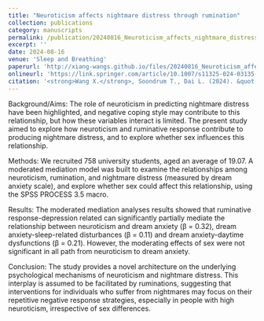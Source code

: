 ```yaml
---
title: "Neuroticism affects nightmare distress through rumination"
collection: publications
category: manuscripts
permalink: /publication/20240816_Neuroticism_affects_nightmare_distress_through_rumination
excerpt: ''
date: 2024-08-16
venue: 'Sleep and Breathing'
paperurl: 'http://xiang-wangs.github.io/files/20240816_Neuroticism_affects_nightmare_distress_through_rumination.pdf'
onlineurl: 'https://link.springer.com/article/10.1007/s11325-024-03135-9'  
citation: '<strong>Wang X.</strong>, Soondrum T., Dai L. (2024). &quot;Neuroticism affects nightmare distress through rumination.&quot; <i>Sleep and Breathing</i>. 28(6):2629-2637.'
---
```


Background/Aims: The role of neuroticism in predicting nightmare distress have been highlighted, and negative coping style may contribute to this relationship, but how these variables interact is limited. The present study aimed to explore how neuroticism and ruminative response contribute to producing nightmare distress, and to explore whether sex influences this relationship. 

Methods: We recruited 758 university students, aged an average of 19.07. A moderated mediation model was built to examine the relationships among neuroticism, rumination, and nightmare distress (measured by dream anxiety scale), and explore whether sex could affect this relationship, using the SPSS PROCESS 3.5 macro. 

Results: The moderated mediation analyses results showed that ruminative response-depression related can significantly partially mediate the relationship between neuroticism and dream anxiety (β = 0.32), dream anxiety-sleep-related disturbances (β = 0.11) and dream anxiety-daytime dysfunctions (β = 0.21). However, the moderating effects of sex were not significant in all path from neuroticism to dream anxiety. 

Conclusion: The study provides a novel architecture on the underlying psychological mechanisms of neuroticism and nightmare distress. This interplay is assumed to be facilitated by ruminations, suggesting that interventions for individuals who suffer from nightmares may focus on their repetitive negative response strategies, especially in people with high neuroticism, irrespective of sex differences.
